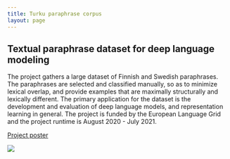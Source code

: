 ```yaml
---
title: Turku paraphrase corpus
layout: page
---
```

## Textual paraphrase dataset for deep language modeling
The project gathers a large dataset of Finnish and Swedish paraphrases. The paraphrases are selected and classified manually, so as to minimize lexical overlap, and provide examples that are maximally structurally and lexically different. The primary application for the dataset is the development and evaluation of deep language models, and representation learning in general. The project is funded by the European Language Grid and the project runtime is August 2020 - July 2021.

<a href="{{assets/files/paraphrase_poster.pdf}}">Project poster</a>

<img src="{{assets/images/paraphrase_team.jpg}}" />
